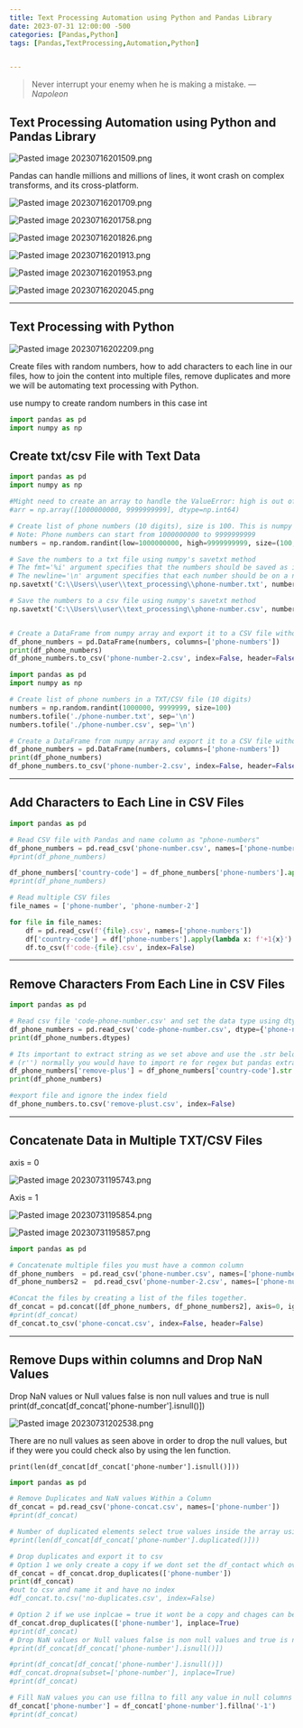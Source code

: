 ```yaml
---
title: Text Processing Automation using Python and Pandas Library
date: 2023-07-31 12:00:00 -500
categories: [Pandas,Python]
tags: [Pandas,TextProcessing,Automation,Python]


---
```


> Never interrupt your enemy when he is making a mistake.
> — <cite>Napoleon</cite>

## Text Processing Automation using Python and Pandas Library

![Pasted image 20230716201509.png](https://raw.githubusercontent.com/Xp101T7/Xp101T7.github.io/main/Media/Pasted%20image%2020230716201509.png)

Pandas can handle millions and millions of lines, it wont crash on complex transforms, and its cross-platform.

![Pasted image 20230716201709.png](https://raw.githubusercontent.com/Xp101T7/Xp101T7.github.io/main/Media/Pasted%20image%2020230716201709.png)

![Pasted image 20230716201758.png](https://raw.githubusercontent.com/Xp101T7/Xp101T7.github.io/main/Media/Pasted%20image%2020230716201758.png)

![Pasted image 20230716201826.png](https://raw.githubusercontent.com/Xp101T7/Xp101T7.github.io/main/Media/Pasted%20image%2020230716201826.png)

![Pasted image 20230716201913.png](https://raw.githubusercontent.com/Xp101T7/Xp101T7.github.io/main/Media/Pasted%20image%2020230716201913.png)

![Pasted image 20230716201953.png](https://raw.githubusercontent.com/Xp101T7/Xp101T7.github.io/main/Media/Pasted%20image%2020230716201953.png)

![Pasted image 20230716202045.png](https://raw.githubusercontent.com/Xp101T7/Xp101T7.github.io/main/Media/Pasted%20image%2020230716202045.png)

---

## Text Processing with Python

![Pasted image 20230716202209.png](https://raw.githubusercontent.com/Xp101T7/Xp101T7.github.io/main/Media/Pasted%20image%2020230716202209.png)

Create files with random numbers, how to add characters to each line in our files, how to join the content into multiple files, remove duplicates and more we will be automating text processing with Python.

use numpy to create random numbers in this case int

```Python 
import pandas as pd
import numpy as np
```

## Create txt/csv File with Text Data

```python
import pandas as pd
import numpy as np

#Might need to create an array to handle the ValueError: high is out of bounds for int32 where we use int64
#arr = np.array([1000000000, 9999999999], dtype=np.int64)

# Create list of phone numbers (10 digits), size is 100. This is numpy array 
# Note: Phone numbers can start from 1000000000 to 9999999999
numbers = np.random.randint(low=1000000000, high=9999999999, size=(100,), dtype=np.int64)

# Save the numbers to a txt file using numpy's savetxt method
# The fmt='%i' argument specifies that the numbers should be saved as integers
# The newline='\n' argument specifies that each number should be on a new line
np.savetxt('C:\\Users\\user\\text_processing\\phone-number.txt', numbers, fmt='%i', newline='\n')

# Save the numbers to a csv file using numpy's savetxt method
np.savetxt('C:\\Users\\user\\text_processing\\phone-number.csv', numbers, fmt='%i', newline='\n')


# Create a DataFrame from numpy array and export it to a CSV file without index/header
df_phone_numbers = pd.DataFrame(numbers, columns=['phone-numbers'])
print(df_phone_numbers)
df_phone_numbers.to_csv('phone-number-2.csv', index=False, header=False)
```

```python
import pandas as pd
import numpy as np

# Create list of phone numbers in a TXT/CSV file (10 digits)
numbers = np.random.randint(1000000, 9999999, size=100)
numbers.tofile('./phone-number.txt', sep='\n')
numbers.tofile('./phone-number.csv', sep='\n')

# Create a DataFrame from numpy array and export it to a CSV file without index/header
df_phone_numbers = pd.DataFrame(numbers, columns=['phone-numbers'])
print(df_phone_numbers)
df_phone_numbers.to_csv('phone-number-2.csv', index=False, header=False)

```
---
## Add Characters to Each Line in CSV Files

```python
import pandas as pd

# Read CSV file with Pandas and name column as "phone-numbers"
df_phone_numbers = pd.read_csv('phone-number.csv', names=['phone-numbers'])
#print(df_phone_numbers)

df_phone_numbers['country-code'] = df_phone_numbers['phone-numbers'].apply(lambda x: f'+1{x}')
#print(df_phone_numbers)

# Read multiple CSV files
file_names = ['phone-number', 'phone-number-2']

for file in file_names:
    df = pd.read_csv(f'{file}.csv', names=['phone-numbers'])
    df['country-code'] = df['phone-numbers'].apply(lambda x: f'+1{x}')
    df.to_csv(f'code-{file}.csv', index=False)
```

---
## Remove Characters From Each Line in CSV Files

```python
import pandas as pd

# Read csv file 'code-phone-number.csv' and set the data type using dtype 'phone-number': as int, then set second column 'country-code': str Setting manually bc it will read as int and remove function only allows remove string.
df_phone_numbers = pd.read_csv('code-phone-number.csv', dtype={'phone-number': int, 'country-code': str})
print(df_phone_numbers.dtypes)

# Its important to extract string as we set above and use the .str below to Remove character '+' from column and save it in a new column "remove-plus"
# (r'') normally you would have to import re for regex but pandas extract allows regex \+(\d+) = Escape the meta character + and Capture only 1 or more digits then add .
df_phone_numbers['remove-plus'] = df_phone_numbers['country-code'].str.extract(r'\+(\d+)')
print(df_phone_numbers)

#export file and ignore the index field
df_phone_numbers.to.csv('remove-plust.csv', index=False)
```

---
## Concatenate Data in Multiple TXT/CSV Files

axis = 0 

![Pasted image 20230731195743.png](https://raw.githubusercontent.com/Xp101T7/Xp101T7.github.io/main/Media/Pasted%20image%2020230731195743.png)

Axis = 1

![Pasted image 20230731195854.png](https://raw.githubusercontent.com/Xp101T7/Xp101T7.github.io/main/Media/Pasted%20image%2020230731195854.png)

![Pasted image 20230731195857.png](https://raw.githubusercontent.com/Xp101T7/Xp101T7.github.io/main/Media/Pasted%20image%2020230731195857.png)

```python
import pandas as pd

# Concatenate multiple files you must have a common column
df_phone_numbers  = pd.read_csv('phone-number.csv', names=['phone-numbers'])
df_phone_numbers2 =  pd.read_csv('phone-number-2.csv', names=['phone-numbers'])

#Concat the files by creating a list of the files together.
df_concat = pd.concat([df_phone_numbers, df_phone_numbers2], axis=0, ignore_index=True)
#print(df_concat)
df_concat.to_csv('phone-concat.csv', index=False, header=False)
```

---
## Remove Dups within columns and Drop NaN Values

Drop NaN values or Null values false is non null values and true is null
	print(df_concat[df_concat['phone-number'].isnull()])

![Pasted image 20230731202538.png](https://raw.githubusercontent.com/Xp101T7/Xp101T7.github.io/main/Media/Pasted%20image%2020230731202538.png)

There are no null values as seen above  in order to drop the null values, but if they were you could check also by using the len function.

	print(len(df_concat[df_concat['phone-number'].isnull()]))


```python
import pandas as pd

# Remove Duplicates and NaN values Within a Column
df_concat = pd.read_csv('phone-concat.csv', names=['phone-number'])
#print(df_concat)

# Number of duplicated elements select true values inside the array usinng the first df_concat can select len as well to see how many dup elements
#print(len(df_concat[df_concat['phone-number'].duplicated()]))

# Drop duplicates and export it to csv
# Option 1 we only create a copy if we dont set the df_contact which overwrites the content to the dataframe
df_concat = df_concat.drop_duplicates(['phone-number'])
print(df_concat)
#out to csv and name it and have no index
#df_concat.to.csv('no-duplicates.csv', index=False)

# Option 2 if we use inplcae = true it wont be a copy and chages can be made you dont have to it as variable.
df_concat.drop_duplicates(['phone-number'], inplace=True)
#print(df_concat)
# Drop NaN values or Null values false is non null values and true is null can also check using len
#print(df_concat[df_concat['phone-number'].isnull()])

#print(df_concat[df_concat['phone-number'].isnull()])
#df_concat.dropna(subset=['phone-number'], inplace=True)
#print(df_concat)

# Fill NaN values you can use fillna to fill any value in null columns neet to overwrite content by setting to dataframe right change is seen on the left.
df_concat['phone-number'] = df_concat['phone-number'].fillna('-1')
#print(df_concat)
```
